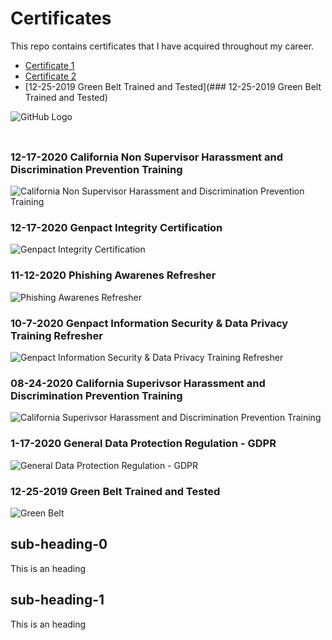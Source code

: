 # Certificates
This repo contains certificates that I have acquired throughout my career. 


  * [Certificate 1](#sub-heading-0)
  * [Certificate 2](#sub-heading-1)
  * [12-25-2019 Green Belt Trained and Tested](### 12-25-2019 Green Belt Trained and Tested)

![GitHub Logo](https://github.com/amitshankar/Certificates/blob/main/California%20Non%20Supervisor%20Harassment%20and%20Discrimination%20Prevention%20Training%2012-17-2020.png)


### 
![]()

### 12-17-2020 California Non Supervisor Harassment and Discrimination Prevention Training
![California Non Supervisor Harassment and Discrimination Prevention Training](https://github.com/amitshankar/Certificates/blob/main/California%20Non%20Supervisor%20Harassment%20and%20Discrimination%20Prevention%20Training%2012-17-2020.png)

### 12-17-2020 Genpact Integrity Certification
![Genpact Integrity Certification](https://github.com/amitshankar/Certificates/blob/main/Genpact%20Integrity%20Certification%2012-17-2020.png)

### 11-12-2020 Phishing Awarenes Refresher
![Phishing Awarenes Refresher](https://github.com/amitshankar/Certificates/blob/main/Phishing%20Awarenes%20Refresher%2011-12-2020.png)

### 10-7-2020 Genpact Information Security & Data Privacy Training Refresher
![Genpact Information Security & Data Privacy Training Refresher](https://github.com/amitshankar/Certificates/blob/main/Genpact%20Information%20Security%20%26%20Data%20Privacy%20Training%20Refresher%2010-7-2020.png)

### 08-24-2020 California Superivsor Harassment and Discrimination Prevention Training
![California Superivsor Harassment and Discrimination Prevention Training](https://github.com/amitshankar/Certificates/blob/main/California%20Superivsor%20Harassment%20and%20Discrimination%20Prevention%20Training%2008-24-2020.png)

### 1-17-2020 General Data Protection Regulation - GDPR
![General Data Protection Regulation - GDPR](https://github.com/amitshankar/Certificates/blob/main/General%20Data%20Protection%20Regulation%20-%20GDPR%20-%201-17-2020.png)

### 12-25-2019 Green Belt Trained and Tested
![Green Belt](https://github.com/amitshankar/Certificates/blob/main/Green%20Belt%20Trained%20and%20Tested%20-%2012-25-2019%20.png)



## sub-heading-0
This is an heading



















## sub-heading-1
This is an heading
